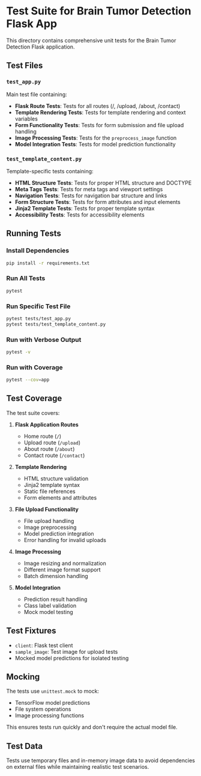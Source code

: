 # Test Suite for Brain Tumor Detection Flask App

This directory contains comprehensive unit tests for the Brain Tumor Detection Flask application.

## Test Files

### `test_app.py`
Main test file containing:
- **Flask Route Tests**: Tests for all routes (/, /upload, /about, /contact)
- **Template Rendering Tests**: Tests for template rendering and context variables
- **Form Functionality Tests**: Tests for form submission and file upload handling
- **Image Processing Tests**: Tests for the `preprocess_image` function
- **Model Integration Tests**: Tests for model prediction functionality

### `test_template_content.py`
Template-specific tests containing:
- **HTML Structure Tests**: Tests for proper HTML structure and DOCTYPE
- **Meta Tags Tests**: Tests for meta tags and viewport settings
- **Navigation Tests**: Tests for navigation bar structure and links
- **Form Structure Tests**: Tests for form attributes and input elements
- **Jinja2 Template Tests**: Tests for proper template syntax
- **Accessibility Tests**: Tests for accessibility elements

## Running Tests

### Install Dependencies
```bash
pip install -r requirements.txt
```

### Run All Tests
```bash
pytest
```

### Run Specific Test File
```bash
pytest tests/test_app.py
pytest tests/test_template_content.py
```

### Run with Verbose Output
```bash
pytest -v
```

### Run with Coverage
```bash
pytest --cov=app
```

## Test Coverage

The test suite covers:

1. **Flask Application Routes**
   - Home route (`/`)
   - Upload route (`/upload`)
   - About route (`/about`)
   - Contact route (`/contact`)

2. **Template Rendering**
   - HTML structure validation
   - Jinja2 template syntax
   - Static file references
   - Form elements and attributes

3. **File Upload Functionality**
   - File upload handling
   - Image preprocessing
   - Model prediction integration
   - Error handling for invalid uploads

4. **Image Processing**
   - Image resizing and normalization
   - Different image format support
   - Batch dimension handling

5. **Model Integration**
   - Prediction result handling
   - Class label validation
   - Mock model testing

## Test Fixtures

- `client`: Flask test client
- `sample_image`: Test image for upload tests
- Mocked model predictions for isolated testing

## Mocking

The tests use `unittest.mock` to mock:
- TensorFlow model predictions
- File system operations
- Image processing functions

This ensures tests run quickly and don't require the actual model file.

## Test Data

Tests use temporary files and in-memory image data to avoid dependencies on external files while maintaining realistic test scenarios.
